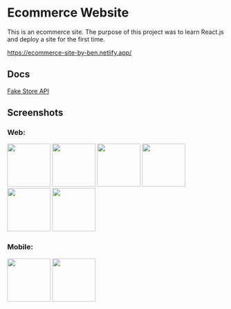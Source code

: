 # Ecommerce Website
This is an ecommerce site. The purpose of this project was to learn React.js and deploy a site for the first time. 

https://ecommerce-site-by-ben.netlify.app/

## Docs
[Fake Store API](https://fakestoreapi.com/docs)

## Screenshots
### Web:
<div>
  <img src="https://github.com/BenPham14/ecommerce-react-site/assets/97713069/88fe495d-e19c-4653-a9e2-9fdc26512ad4" alt="" width="100px" height="100px"/>
  <img src="https://github.com/BenPham14/ecommerce-react-site/assets/97713069/ae3a2275-6c2c-460e-a39d-8754300a308d" alt="" width="100px" height="100px"/>
  <img src="https://github.com/BenPham14/ecommerce-react-site/assets/97713069/78382b3f-9703-4bcd-98f5-1616d9de89d6" alt="" width="100px" height="100px"/>
  <img src="https://github.com/BenPham14/ecommerce-react-site/assets/97713069/f86a0c14-6fc7-4f35-ad73-43f262efecbf" alt="" width="100px" height="100px"/>
  <img src="https://github.com/BenPham14/ecommerce-react-site/assets/97713069/1b547836-ffdb-4ebd-888c-0780125abaca" alt="" width="100px" height="100px"/>
  <img src="https://github.com/BenPham14/ecommerce-react-site/assets/97713069/4ed84873-7a61-42e2-a5d4-51de88b5962b" alt="" width="100px" height="100px"/>
</div>

### Mobile:
<img src="https://github.com/BenPham14/ecommerce-react-site/assets/97713069/bf38dda1-ed7a-4d04-bcb1-b4509d656e03" alt="" width="100px" height="100px"/>

<img src="https://github.com/BenPham14/ecommerce-react-site/assets/97713069/22449ffd-2fd2-4c83-987e-785d27377879" alt="" width="100px" height="100px"/>

